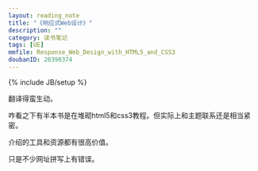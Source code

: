 ```yaml
---
layout: reading_note
title: "《响应式Web设计》"
description: ""
category: 读书笔记
tags: [UE]
mmfile: Response_Web_Design_with_HTML5_and_CSS3 
doubanID: 20390374
---
```

{% include JB/setup %}

翻译得蛮生动。

咋看之下有半本书是在堆砌html5和css3教程。但实际上和主题联系还是相当紧密。

介绍的工具和资源都有很高价值。

只是不少网址拼写上有错误。
